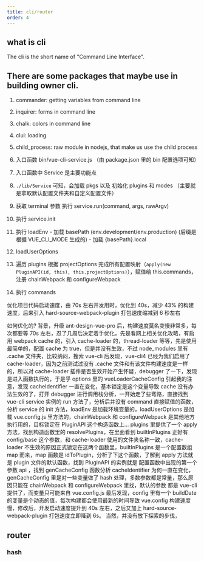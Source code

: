 ```yaml
---
title: cli/router
order: 4
---
```


## what is cli
The cli is the short name of "Command Line Interface".
## There are some packages that maybe use in building owner cli.
1. commander: getting variables from command line
2. inquirer: forms in command line
3. chalk: colors in command line
4. clui: loading
5. child_process: raw module in nodejs, that make us use the child process

1. 入口函数 bin/vue-cli-service.js （由 package.json 里的 bin 配置选项可知）
2. 入口函数中 Service 是主要功能点
3. ```./lib/Service``` 可知，会加载 pkgs 以及 初始化 plugins 和 modes （主要就是拿取默认配置文件夹和自定义配置文件）
4. 获取 terminal 参数 执行 service.run(command, args, rawArgv)
5. 执行 service.init  
  1. 执行 loadEnv
    - 加载 basePath (env.development/env.production) (后缀是根据 VUE_CLI_MODE 生成的)
    - 加载 {basePath}.local
  2. loadUserOptions 
  3. 遍历 plugins 根据 projectOptions 完成所有配置映射（```apply(new PluginAPI(id, this), this.projectOptions)```），赋值给 this.commands，注册 chainWebpack 和 configureWebpack
5. 执行 commands 

优化项目代码启动速度，由 70s 左右开发用时，优化到 40s，减少 43% 的构建速度，后来引入 hard-source-webpack-plugin 打包速度缩减到 6 秒左右

如何优化的?
背景，升级 ant-design-vue-pro 后，构建速度莫名变慢非常多，每次都要等 70s 左右，忍了几周后决定着手优化，先是看网上相关优化攻略，有启用 webpack cache 的，引入 cache-loader 的，thread-loader 等等，先是使用最简单的，配置 cache 为 true，但是并没有生效，不过 node_modules 里有 .cache 文件夹，比较纳闷，搜索 vue-cli 后发现，vue-cli4 已经为我们启用了 cache-loader，因为之前测试过没有 .cache 文件和有该文件构建速度是一样的，所以对 cache-loader 插件是否生效开始产生怀疑，debugger 了一下，发现是进入函数执行的，于是乎 options 里的 vueLoaderCacheConfig 引起我的注意，发现 cacheIdentifier 一直在变化，基本锁定是这个变量导致 cache 没有办法生效的了，打开 debugger 进行调用栈分析，一开始走了些弯路，直接找到 vue-cli service 实例的 run 方法了，分析后并没有 command 直接赋值的函数，分析 service 的 init 方法，loadEnv 是加载环境变量的，loadUserOptions 是加载 vue.config.js 里方法的，chainWebpack 和 configureWebpack 是其他地方执行用的，目标锁定在 PluginAPI 这个构造函数上... plugins 里提供了一个 apply 方法，找到构造函数里的 resolvePlugins，在里面看到 builtInPlugins 正好有 config/base 这个参数，和 cache-loader 使用的文件夹名称一致，cache-loader 不生效的原因正式锁定在这两个函数里，builtInPlugins 是一个配置数组 map 而来，map 函数是 idToPlugin，分析了下这个函数，了解到 apply 方法就是 plugin 文件的默认函数，找到 PluginAPI 的实例就是 配置函数中出现的第一个参数 api ，找到 genCacheConfig 函数分析 cacheIdentifier 为何一直在变化，genCacheConfig 里是对一些变量做了 hash 处理，多数参数都是常量，那么原因只能在 chainWebpack 和 configureWebpack 里找，默认的参数 都是 vue-cli 提供了，而变量只可能来自 vue.config.js 最后发现，config 里有一个 buildDate 的变量是个动态的值，每次构建都会使用最新的时间导致 vue.config 构建速度慢，修改后，开发启动速度提升到 40s 左右，之后又加上 hard-source-webpack-plugin 打包速度立即降到 6s。
当然，并没有放下探索的步伐，

## router
### hash

